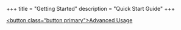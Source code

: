 +++
title = "Getting Started"
description = "Quick Start Guide"
+++

<a href="/usage/"><button class=“button primary">Advanced Usage</button></a>
